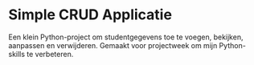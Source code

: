 # Simple CRUD Applicatie

Een klein Python-project om studentgegevens toe te voegen, bekijken, aanpassen en verwijderen.
Gemaakt voor projectweek om mijn Python-skills te verbeteren.
